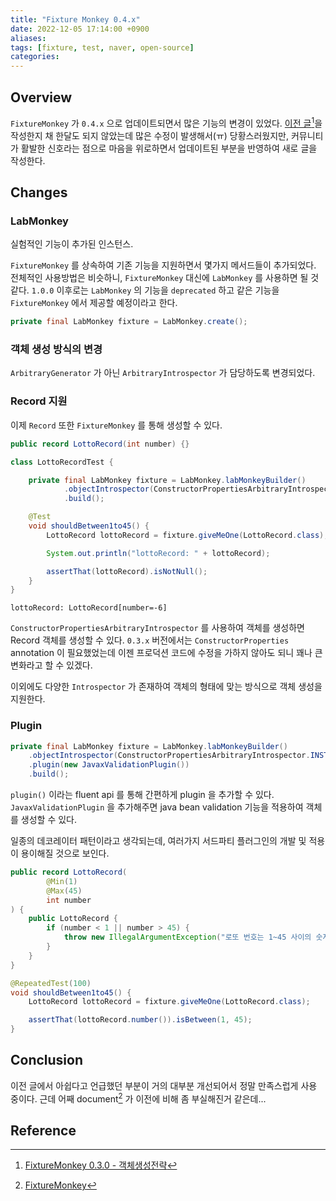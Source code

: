 ```yaml
---
title: "Fixture Monkey 0.4.x"
date: 2022-12-05 17:14:00 +0900
aliases:
tags: [fixture, test, naver, open-source]
categories:
---
```


## Overview

`FixtureMonkey` 가 `0.4.x` 으로 업데이트되면서 많은 기능의 변경이 있었다. [이전 글](https://songkg7.github.io/posts/Fixture-monkey-overview/)[^footnote]을 작성한지 채 한달도 되지 않았는데 많은 수정이 발생해서(ㅠ) 당황스러웠지만, 커뮤니티가 활발한 신호라는 점으로 마음을 위로하면서 업데이트된 부분을 반영하여 새로 글을 작성한다.

## Changes

### LabMonkey

실험적인 기능이 추가된 인스턴스.

`FixtureMonkey` 를 상속하여 기존 기능을 지원하면서 몇가지 메서드들이 추가되었다. 전체적인 사용방법은 비슷하니, `FixtureMonkey` 대신에 `LabMonkey` 를 사용하면 될 것 같다. `1.0.0` 이후로는 `LabMonkey` 의 기능을 `deprecated` 하고 같은 기능을 `FixtureMonkey` 에서 제공할 예정이라고 한다.

```java
private final LabMonkey fixture = LabMonkey.create();
```

### 객체 생성 방식의 변경

`ArbitraryGenerator` 가 아닌 `ArbitraryIntrospector` 가 담당하도록 변경되었다.

### Record 지원

이제 `Record` 또한 `FixtureMonkey` 를 통해 생성할 수 있다.

```java
public record LottoRecord(int number) {}
```

```java
class LottoRecordTest {

    private final LabMonkey fixture = LabMonkey.labMonkeyBuilder()
            .objectIntrospector(ConstructorPropertiesArbitraryIntrospector.INSTANCE)
            .build();

    @Test
    void shouldBetween1to45() {
        LottoRecord lottoRecord = fixture.giveMeOne(LottoRecord.class);

        System.out.println("lottoRecord: " + lottoRecord);

        assertThat(lottoRecord).isNotNull();
    }
}
```

```console
lottoRecord: LottoRecord[number=-6]
```

`ConstructorPropertiesArbitraryIntrospector` 를 사용하여 객체를 생성하면 Record 객체를 생성할 수 있다. `0.3.x` 버전에서는 `ConstructorProperties` annotation 이 필요했었는데 이젠 프로덕션 코드에 수정을 가하지 않아도 되니 꽤나 큰 변화라고 할 수 있겠다.

이외에도 다양한 `Introspector` 가 존재하여 객체의 형태에 맞는 방식으로 객체 생성을 지원한다.

### Plugin

```java
private final LabMonkey fixture = LabMonkey.labMonkeyBuilder()
    .objectIntrospector(ConstructorPropertiesArbitraryIntrospector.INSTANCE)
    .plugin(new JavaxValidationPlugin())
    .build();
```

`plugin()` 이라는 fluent api 를 통해 간편하게 plugin 을 추가할 수 있다. `JavaxValidationPlugin` 을 추가해주면 java bean validation 기능을 적용하여 객체를 생성할 수 있다.

일종의 데코레이터 패턴이라고 생각되는데, 여러가지 서드파티 플러그인의 개발 및 적용이 용이해질 것으로 보인다.

```java
public record LottoRecord(
        @Min(1)
        @Max(45)
        int number
) {
    public LottoRecord {
        if (number < 1 || number > 45) {
            throw new IllegalArgumentException("로또 번호는 1~45 사이의 숫자여야 합니다.");
        }
    }
}
```

```java
@RepeatedTest(100)
void shouldBetween1to45() {
    LottoRecord lottoRecord = fixture.giveMeOne(LottoRecord.class);

    assertThat(lottoRecord.number()).isBetween(1, 45);
}
```

## Conclusion

이전 글에서 아쉽다고 언급했던 부분이 거의 대부분 개선되어서 정말 만족스럽게 사용 중이다. 근데 어째 document[^fn-nth-2] 가 이전에 비해 좀 부실해진거 같은데...

## Reference

[^footnote]: [FixtureMonkey 0.3.0 - 객체생성전략](https://naver.github.io/fixture-monkey/kr/)

[^fn-nth-2]: [FixtureMonkey](https://naver.github.io/fixture-monkey/kr/)
